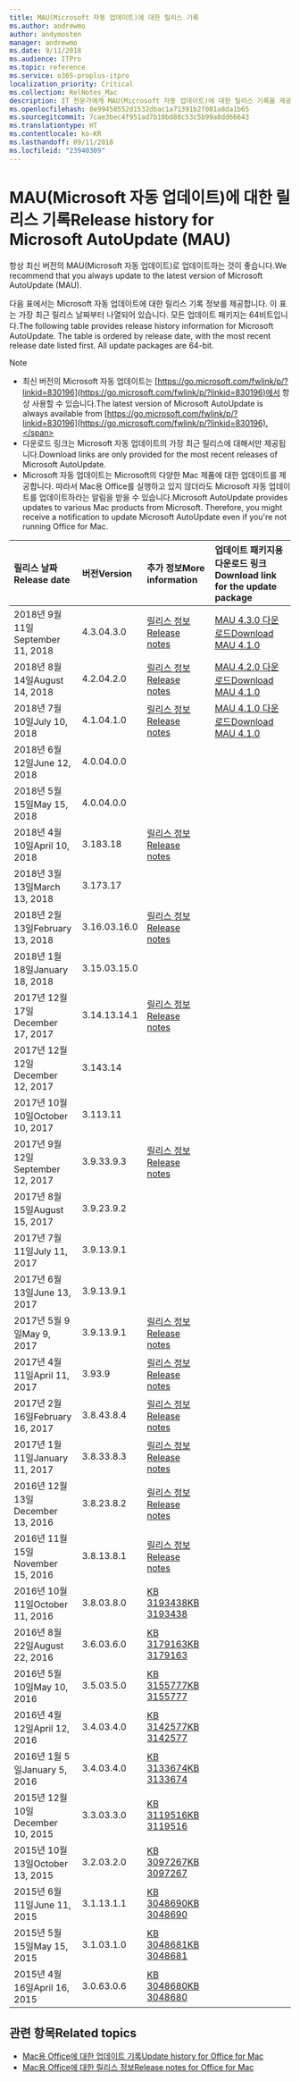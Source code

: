 ```yaml
---
title: MAU(Microsoft 자동 업데이트)에 대한 릴리스 기록
ms.author: andrewmo
author: andymosten
manager: andrewmo
ms.date: 9/11/2018
ms.audience: ITPro
ms.topic: reference
ms.service: o365-proplus-itpro
localization_priority: Critical
ms.collection: RelNotes_Mac
description: IT 전문가에게 MAU(Microsoft 자동 업데이트)에 대한 릴리스 기록을 제공합니다.
ms.openlocfilehash: 8e99458552d1532dbac1a71391b2f081a8da1b65
ms.sourcegitcommit: 7cae3bec4f951ad7b10bd88c53c5b99a8dd66643
ms.translationtype: HT
ms.contentlocale: ko-KR
ms.lasthandoff: 09/11/2018
ms.locfileid: "23940309"
---
```

# <a name="release-history-for-microsoft-autoupdate-mau"></a><span data-ttu-id="46cae-103">MAU(Microsoft 자동 업데이트)에 대한 릴리스 기록</span><span class="sxs-lookup"><span data-stu-id="46cae-103">Release history for Microsoft AutoUpdate (MAU)</span></span>
 
<span data-ttu-id="46cae-104">항상 최신 버전의 MAU(Microsoft 자동 업데이트)로 업데이트하는 것이 좋습니다.</span><span class="sxs-lookup"><span data-stu-id="46cae-104">We recommend that you always update to the latest version of Microsoft AutoUpdate (MAU).</span></span>

<span data-ttu-id="46cae-p101">다음 표에서는 Microsoft 자동 업데이트에 대한 릴리스 기록 정보를 제공합니다. 이 표는 가장 최근 릴리스 날짜부터 나열되어 있습니다. 모든 업데이트 패키지는 64비트입니다.</span><span class="sxs-lookup"><span data-stu-id="46cae-p101">The following table provides release history information for Microsoft AutoUpdate. The table is ordered by release date, with the most recent release date listed first. All update packages are 64-bit.</span></span>


> [!NOTE]
> - <span data-ttu-id="46cae-108">최신 버전의 Microsoft 자동 업데이트는 [https://go.microsoft.com/fwlink/p/?linkid=830196](https://go.microsoft.com/fwlink/p/?linkid=830196)에서 항상 사용할 수 있습니다.</span><span class="sxs-lookup"><span data-stu-id="46cae-108">The latest version of Microsoft AutoUpdate is always available from [https://go.microsoft.com/fwlink/p/?linkid=830196](https://go.microsoft.com/fwlink/p/?linkid=830196).</span></span>
> - <span data-ttu-id="46cae-109">다운로드 링크는 Microsoft 자동 업데이트의 가장 최근 릴리스에 대해서만 제공됩니다.</span><span class="sxs-lookup"><span data-stu-id="46cae-109">Download links are only provided for the most recent releases of Microsoft AutoUpdate.</span></span>
> - <span data-ttu-id="46cae-p102">Microsoft 자동 업데이트는 Microsoft의 다양한 Mac 제품에 대한 업데이트를 제공합니다. 따라서 Mac용 Office를 실행하고 있지 않더라도 Microsoft 자동 업데이트를 업데이트하라는 알림을 받을 수 있습니다.</span><span class="sxs-lookup"><span data-stu-id="46cae-p102">Microsoft AutoUpdate provides updates to various Mac products from Microsoft. Therefore, you might receive a notification to update Microsoft AutoUpdate even if you're not running Office for Mac.</span></span>
  
|<span data-ttu-id="46cae-112">**릴리스 날짜**</span><span class="sxs-lookup"><span data-stu-id="46cae-112">**Release date**</span></span>|<span data-ttu-id="46cae-113">**버전**</span><span class="sxs-lookup"><span data-stu-id="46cae-113">**Version**</span></span>|<span data-ttu-id="46cae-114">**추가 정보**</span><span class="sxs-lookup"><span data-stu-id="46cae-114">**More information**</span></span>|<span data-ttu-id="46cae-115">**업데이트 패키지용 다운로드 링크**</span><span class="sxs-lookup"><span data-stu-id="46cae-115">**Download link for the update package**</span></span>|
|:-----|:-----|:-----|:-----|
|<span data-ttu-id="46cae-116">2018년 9월 11일</span><span class="sxs-lookup"><span data-stu-id="46cae-116">September 11, 2018</span></span>  <br/> |<span data-ttu-id="46cae-117">4.3.0</span><span class="sxs-lookup"><span data-stu-id="46cae-117">4.3.0</span></span>  <br/> |[<span data-ttu-id="46cae-118">릴리스 정보</span><span class="sxs-lookup"><span data-stu-id="46cae-118">Release notes</span></span>](release-notes-office-for-mac.md#september-2018-release) <br/> |[<span data-ttu-id="46cae-119">MAU 4.3.0 다운로드</span><span class="sxs-lookup"><span data-stu-id="46cae-119">Download MAU 4.1.0</span></span>](https://officecdn.microsoft.com/pr/C1297A47-86C4-4C1F-97FA-950631F94777/OfficeMac/Microsoft_AutoUpdate_4.3.18090901_Updater.pkg) <br/> |
|<span data-ttu-id="46cae-120">2018년 8월 14일</span><span class="sxs-lookup"><span data-stu-id="46cae-120">August 14, 2018</span></span>  <br/> |<span data-ttu-id="46cae-121">4.2.0</span><span class="sxs-lookup"><span data-stu-id="46cae-121">4.2.0</span></span>  <br/> |[<span data-ttu-id="46cae-122">릴리스 정보</span><span class="sxs-lookup"><span data-stu-id="46cae-122">Release notes</span></span>](release-notes-office-for-mac.md#august-2018-release) <br/> |[<span data-ttu-id="46cae-123">MAU 4.2.0 다운로드</span><span class="sxs-lookup"><span data-stu-id="46cae-123">Download MAU 4.1.0</span></span>](https://officecdn.microsoft.com/pr/C1297A47-86C4-4C1F-97FA-950631F94777/OfficeMac/Microsoft_AutoUpdate_4.2.18081201_Updater.pkg) <br/> |
|<span data-ttu-id="46cae-124">2018년 7월 10일</span><span class="sxs-lookup"><span data-stu-id="46cae-124">July 10, 2018</span></span>  <br/> |<span data-ttu-id="46cae-125">4.1.0</span><span class="sxs-lookup"><span data-stu-id="46cae-125">4.1.0</span></span>  <br/> |[<span data-ttu-id="46cae-126">릴리스 정보</span><span class="sxs-lookup"><span data-stu-id="46cae-126">Release notes</span></span>](release-notes-office-for-mac.md#july-2018-release) <br/> |[<span data-ttu-id="46cae-127">MAU 4.1.0 다운로드</span><span class="sxs-lookup"><span data-stu-id="46cae-127">Download MAU 4.1.0</span></span>](https://officecdn.microsoft.com/pr/C1297A47-86C4-4C1F-97FA-950631F94777/OfficeMac/Microsoft_AutoUpdate_4.1.18070902_Updater.pkg) <br/> |
|<span data-ttu-id="46cae-128">2018년 6월 12일</span><span class="sxs-lookup"><span data-stu-id="46cae-128">June 12, 2018</span></span>  <br/> |<span data-ttu-id="46cae-129">4.0.0</span><span class="sxs-lookup"><span data-stu-id="46cae-129">4.0.0</span></span>  <br/> |||
|<span data-ttu-id="46cae-130">2018년 5월 15일</span><span class="sxs-lookup"><span data-stu-id="46cae-130">May 15, 2018</span></span>  <br/> |<span data-ttu-id="46cae-131">4.0.0</span><span class="sxs-lookup"><span data-stu-id="46cae-131">4.0.0</span></span>  <br/> |||
|<span data-ttu-id="46cae-132">2018년 4월 10일</span><span class="sxs-lookup"><span data-stu-id="46cae-132">April 10, 2018</span></span>  <br/> |<span data-ttu-id="46cae-133">3.18</span><span class="sxs-lookup"><span data-stu-id="46cae-133">3.18</span></span>  <br/> |[<span data-ttu-id="46cae-134">릴리스 정보</span><span class="sxs-lookup"><span data-stu-id="46cae-134">Release notes</span></span>](release-notes-office-for-mac.md#april-2018-release) <br/> ||
|<span data-ttu-id="46cae-135">2018년 3월 13일</span><span class="sxs-lookup"><span data-stu-id="46cae-135">March 13, 2018</span></span>  <br/> |<span data-ttu-id="46cae-136">3.17</span><span class="sxs-lookup"><span data-stu-id="46cae-136">3.17</span></span>  <br/> |||
|<span data-ttu-id="46cae-137">2018년 2월 13일</span><span class="sxs-lookup"><span data-stu-id="46cae-137">February 13, 2018</span></span>  <br/> |<span data-ttu-id="46cae-138">3.16.0</span><span class="sxs-lookup"><span data-stu-id="46cae-138">3.16.0</span></span>  <br/> |[<span data-ttu-id="46cae-139">릴리스 정보</span><span class="sxs-lookup"><span data-stu-id="46cae-139">Release notes</span></span>](release-notes-office-for-mac.md#february-2018-release) <br/> | <br/> |
|<span data-ttu-id="46cae-140">2018년 1월 18일</span><span class="sxs-lookup"><span data-stu-id="46cae-140">January 18, 2018</span></span>  <br/> |<span data-ttu-id="46cae-141">3.15.0</span><span class="sxs-lookup"><span data-stu-id="46cae-141">3.15.0</span></span>  <br/> |<br/> |
|<span data-ttu-id="46cae-142">2017년 12월 17일</span><span class="sxs-lookup"><span data-stu-id="46cae-142">December 17, 2017</span></span>  <br/> |<span data-ttu-id="46cae-143">3.14.1</span><span class="sxs-lookup"><span data-stu-id="46cae-143">3.14.1</span></span>  <br/> |[<span data-ttu-id="46cae-144">릴리스 정보</span><span class="sxs-lookup"><span data-stu-id="46cae-144">Release notes</span></span>](release-notes-office-for-mac.md#december-2017-release) <br/> | <br/> |
|<span data-ttu-id="46cae-145">2017년 12월 12일</span><span class="sxs-lookup"><span data-stu-id="46cae-145">December 12, 2017</span></span>  <br/> |<span data-ttu-id="46cae-146">3.14</span><span class="sxs-lookup"><span data-stu-id="46cae-146">3.14</span></span>  <br/> ||  <br/> |
|<span data-ttu-id="46cae-147">2017년 10월 10일</span><span class="sxs-lookup"><span data-stu-id="46cae-147">October 10, 2017</span></span>  <br/> |<span data-ttu-id="46cae-148">3.11</span><span class="sxs-lookup"><span data-stu-id="46cae-148">3.11</span></span>  <br/> ||<br/> |
|<span data-ttu-id="46cae-149">2017년 9월 12일</span><span class="sxs-lookup"><span data-stu-id="46cae-149">September 12, 2017</span></span>  <br/> |<span data-ttu-id="46cae-150">3.9.3</span><span class="sxs-lookup"><span data-stu-id="46cae-150">3.9.3</span></span>  <br/> |[<span data-ttu-id="46cae-151">릴리스 정보</span><span class="sxs-lookup"><span data-stu-id="46cae-151">Release notes</span></span>](release-notes-office-for-mac.md#september-2017-release) <br/> |<br/> |
|<span data-ttu-id="46cae-152">2017년 8월 15일</span><span class="sxs-lookup"><span data-stu-id="46cae-152">August 15, 2017</span></span>  <br/> |<span data-ttu-id="46cae-153">3.9.2</span><span class="sxs-lookup"><span data-stu-id="46cae-153">3.9.2</span></span>  <br/> || <br/> |
|<span data-ttu-id="46cae-154">2017년 7월 11일</span><span class="sxs-lookup"><span data-stu-id="46cae-154">July 11, 2017</span></span>  <br/> |<span data-ttu-id="46cae-155">3.9.1</span><span class="sxs-lookup"><span data-stu-id="46cae-155">3.9.1</span></span>  <br/> || <br/> |
|<span data-ttu-id="46cae-156">2017년 6월 13일</span><span class="sxs-lookup"><span data-stu-id="46cae-156">June 13, 2017</span></span>  <br/> |<span data-ttu-id="46cae-157">3.9.1</span><span class="sxs-lookup"><span data-stu-id="46cae-157">3.9.1</span></span>  <br/> || <br/> |
|<span data-ttu-id="46cae-158">2017년 5월 9일</span><span class="sxs-lookup"><span data-stu-id="46cae-158">May 9, 2017</span></span>  <br/> |<span data-ttu-id="46cae-159">3.9.1</span><span class="sxs-lookup"><span data-stu-id="46cae-159">3.9.1</span></span>  <br/> |[<span data-ttu-id="46cae-160">릴리스 정보</span><span class="sxs-lookup"><span data-stu-id="46cae-160">Release notes</span></span>](release-notes-office-for-mac.md#may-2017-release) <br/> | <br/> |
|<span data-ttu-id="46cae-161">2017년 4월 11일</span><span class="sxs-lookup"><span data-stu-id="46cae-161">April 11, 2017</span></span>  <br/> |<span data-ttu-id="46cae-162">3.9</span><span class="sxs-lookup"><span data-stu-id="46cae-162">3.9</span></span>  <br/> |[<span data-ttu-id="46cae-163">릴리스 정보</span><span class="sxs-lookup"><span data-stu-id="46cae-163">Release notes</span></span>](release-notes-office-for-mac.md#april-2017-release) <br/> |  <br/> |
|<span data-ttu-id="46cae-164">2017년 2월 16일</span><span class="sxs-lookup"><span data-stu-id="46cae-164">February 16, 2017</span></span>  <br/> |<span data-ttu-id="46cae-165">3.8.4</span><span class="sxs-lookup"><span data-stu-id="46cae-165">3.8.4</span></span>  <br/> |[<span data-ttu-id="46cae-166">릴리스 정보</span><span class="sxs-lookup"><span data-stu-id="46cae-166">Release notes</span></span>](release-notes-office-for-mac.md#february-2017-release) <br/> | <br/> |
|<span data-ttu-id="46cae-167">2017년 1월 11일</span><span class="sxs-lookup"><span data-stu-id="46cae-167">January 11, 2017</span></span>  <br/> |<span data-ttu-id="46cae-168">3.8.3</span><span class="sxs-lookup"><span data-stu-id="46cae-168">3.8.3</span></span>  <br/> |[<span data-ttu-id="46cae-169">릴리스 정보</span><span class="sxs-lookup"><span data-stu-id="46cae-169">Release notes</span></span>](release-notes-office-for-mac.md#january-2017-release) <br/> | <br/> |
|<span data-ttu-id="46cae-170">2016년 12월 13일</span><span class="sxs-lookup"><span data-stu-id="46cae-170">December 13, 2016</span></span>  <br/> |<span data-ttu-id="46cae-171">3.8.2</span><span class="sxs-lookup"><span data-stu-id="46cae-171">3.8.2</span></span>  <br/> |[<span data-ttu-id="46cae-172">릴리스 정보</span><span class="sxs-lookup"><span data-stu-id="46cae-172">Release notes</span></span>](release-notes-office-for-mac.md#december-2016-release) <br/> | <br/> |
|<span data-ttu-id="46cae-173">2016년 11월 15일</span><span class="sxs-lookup"><span data-stu-id="46cae-173">November 15, 2016</span></span>  <br/> |<span data-ttu-id="46cae-174">3.8.1</span><span class="sxs-lookup"><span data-stu-id="46cae-174">3.8.1</span></span>  <br/> |[<span data-ttu-id="46cae-175">릴리스 정보</span><span class="sxs-lookup"><span data-stu-id="46cae-175">Release notes</span></span>](release-notes-office-for-mac.md#november-2016-release) <br/> | <br/> |
|<span data-ttu-id="46cae-176">2016년 10월 11일</span><span class="sxs-lookup"><span data-stu-id="46cae-176">October 11, 2016</span></span>  <br/> |<span data-ttu-id="46cae-177">3.8.0</span><span class="sxs-lookup"><span data-stu-id="46cae-177">3.8.0</span></span>  <br/> |[<span data-ttu-id="46cae-178">KB 3193438</span><span class="sxs-lookup"><span data-stu-id="46cae-178">KB 3193438</span></span>](https://support.microsoft.com/kb/3193438) <br/> | <br/> |
|<span data-ttu-id="46cae-179">2016년 8월 22일</span><span class="sxs-lookup"><span data-stu-id="46cae-179">August 22, 2016</span></span>  <br/> |<span data-ttu-id="46cae-180">3.6.0</span><span class="sxs-lookup"><span data-stu-id="46cae-180">3.6.0</span></span>  <br/> |[<span data-ttu-id="46cae-181">KB 3179163</span><span class="sxs-lookup"><span data-stu-id="46cae-181">KB 3179163</span></span>](https://support.microsoft.com/kb/3179163) <br/> | <br/> |
|<span data-ttu-id="46cae-182">2016년 5월 10일</span><span class="sxs-lookup"><span data-stu-id="46cae-182">May 10, 2016</span></span>  <br/> |<span data-ttu-id="46cae-183">3.5.0</span><span class="sxs-lookup"><span data-stu-id="46cae-183">3.5.0</span></span>  <br/> |[<span data-ttu-id="46cae-184">KB 3155777</span><span class="sxs-lookup"><span data-stu-id="46cae-184">KB 3155777</span></span>](https://support.microsoft.com/kb/3155777) <br/> | <br/> |
|<span data-ttu-id="46cae-185">2016년 4월 12일</span><span class="sxs-lookup"><span data-stu-id="46cae-185">April 12, 2016</span></span>  <br/> |<span data-ttu-id="46cae-186">3.4.0</span><span class="sxs-lookup"><span data-stu-id="46cae-186">3.4.0</span></span>  <br/> |[<span data-ttu-id="46cae-187">KB 3142577</span><span class="sxs-lookup"><span data-stu-id="46cae-187">KB 3142577</span></span>](https://support.microsoft.com/kb/3142577) <br/> | <br/> |
|<span data-ttu-id="46cae-188">2016년 1월 5일</span><span class="sxs-lookup"><span data-stu-id="46cae-188">January 5, 2016</span></span>  <br/> |<span data-ttu-id="46cae-189">3.4.0</span><span class="sxs-lookup"><span data-stu-id="46cae-189">3.4.0</span></span>  <br/> |[<span data-ttu-id="46cae-190">KB 3133674</span><span class="sxs-lookup"><span data-stu-id="46cae-190">KB 3133674</span></span>](https://support.microsoft.com/kb/3133674) <br/> | <br/> |
|<span data-ttu-id="46cae-191">2015년 12월 10일</span><span class="sxs-lookup"><span data-stu-id="46cae-191">December 10, 2015</span></span>  <br/> |<span data-ttu-id="46cae-192">3.3.0</span><span class="sxs-lookup"><span data-stu-id="46cae-192">3.3.0</span></span>  <br/> |[<span data-ttu-id="46cae-193">KB 3119516</span><span class="sxs-lookup"><span data-stu-id="46cae-193">KB 3119516</span></span>](https://support.microsoft.com/kb/3119516) <br/> | <br/> |
|<span data-ttu-id="46cae-194">2015년 10월 13일</span><span class="sxs-lookup"><span data-stu-id="46cae-194">October 13, 2015</span></span>  <br/> |<span data-ttu-id="46cae-195">3.2.0</span><span class="sxs-lookup"><span data-stu-id="46cae-195">3.2.0</span></span>  <br/> |[<span data-ttu-id="46cae-196">KB 3097267</span><span class="sxs-lookup"><span data-stu-id="46cae-196">KB 3097267</span></span>](https://support.microsoft.com/kb/3097267) <br/> | <br/> |
|<span data-ttu-id="46cae-197">2015년 6월 11일</span><span class="sxs-lookup"><span data-stu-id="46cae-197">June 11, 2015</span></span>  <br/> |<span data-ttu-id="46cae-198">3.1.1</span><span class="sxs-lookup"><span data-stu-id="46cae-198">3.1.1</span></span>  <br/> |[<span data-ttu-id="46cae-199">KB 3048690</span><span class="sxs-lookup"><span data-stu-id="46cae-199">KB 3048690</span></span>](https://support.microsoft.com/kb/3048690) <br/> | <br/> |
|<span data-ttu-id="46cae-200">2015년 5월 15일</span><span class="sxs-lookup"><span data-stu-id="46cae-200">May 15, 2015</span></span>  <br/> |<span data-ttu-id="46cae-201">3.1.0</span><span class="sxs-lookup"><span data-stu-id="46cae-201">3.1.0</span></span>  <br/> |[<span data-ttu-id="46cae-202">KB 3048681</span><span class="sxs-lookup"><span data-stu-id="46cae-202">KB 3048681</span></span>](https://support.microsoft.com/kb/3048681) <br/> | <br/> |
|<span data-ttu-id="46cae-203">2015년 4월 16일</span><span class="sxs-lookup"><span data-stu-id="46cae-203">April 16, 2015</span></span>  <br/> |<span data-ttu-id="46cae-204">3.0.6</span><span class="sxs-lookup"><span data-stu-id="46cae-204">3.0.6</span></span>  <br/> |[<span data-ttu-id="46cae-205">KB 3048680</span><span class="sxs-lookup"><span data-stu-id="46cae-205">KB 3048680</span></span>](https://support.microsoft.com/kb/3048680) <br/> | <br/> |

## <a name="related-topics"></a><span data-ttu-id="46cae-206">관련 항목</span><span class="sxs-lookup"><span data-stu-id="46cae-206">Related topics</span></span>

- [<span data-ttu-id="46cae-207">Mac용 Office에 대한 업데이트 기록</span><span class="sxs-lookup"><span data-stu-id="46cae-207">Update history for Office for Mac</span></span>](update-history-office-for-mac.md)
- [<span data-ttu-id="46cae-208">Mac용 Office에 대한 릴리스 정보</span><span class="sxs-lookup"><span data-stu-id="46cae-208">Release notes for Office for Mac</span></span>](release-notes-office-for-mac.md) 